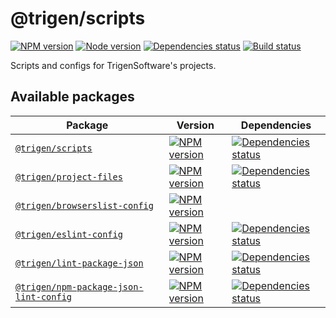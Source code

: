 # @trigen/scripts

[![NPM version][npm]][npm-url]
[![Node version][node]][node-url]
[![Dependencies status][deps]][deps-url]
[![Build status][build]][build-url]

[npm]: https://img.shields.io/npm/v/%40trigen/scripts.svg
[npm-url]: https://www.npmjs.com/package/@trigen/scripts

[node]: https://img.shields.io/node/v/%40trigen/scripts.svg
[node-url]: https://nodejs.org

[deps]: https://img.shields.io/librariesio/release/npm/@trigen/scripts
[deps-url]: https://libraries.io/npm/@trigen%2Fscripts/tree

[build]: https://img.shields.io/github/actions/workflow/status/TrigenSoftware/scripts/tests.yml?branch=main
[build-url]: https://github.com/TrigenSoftware/scripts/actions

Scripts and configs for TrigenSoftware's projects.

## Available packages

| Package | Version | Dependencies |
|---------|---------|--------------|
| [`@trigen/scripts`](packages/scripts#readme) | [![NPM version][npm]][npm-url] | [![Dependencies status][deps]][deps-url] |
| [`@trigen/project-files`](packages/project-files#readme) | [![NPM version][project-files-npm]][project-files-npm-url] | [![Dependencies status][project-files-deps]][project-files-deps-url] |
| [`@trigen/browserslist-config`](packages/browserslist-config#readme) | [![NPM version][browserslist-config-npm]][browserslist-config-npm-url] | |
| [`@trigen/eslint-config`](packages/eslint-config#readme) | [![NPM version][eslint-config-npm]][eslint-config-npm-url] | [![Dependencies status][eslint-config-deps]][eslint-config-deps-url] |
| [`@trigen/lint-package-json`](packages/lint-package-json#readme) | [![NPM version][lint-package-json-npm]][lint-package-json-npm-url] | [![Dependencies status][lint-package-json-deps]][lint-package-json-deps-url] |
| [`@trigen/npm-package-json-lint-config`](packages/npm-package-json-lint-config#readme) | [![NPM version][npm-package-json-lint-config-npm]][npm-package-json-lint-config-npm-url] | [![Dependencies status][npm-package-json-lint-config-deps]][npm-package-json-lint-config-deps-url] |

<!-- project-files -->

[project-files-npm]: https://img.shields.io/npm/v/%40trigen/project-files.svg
[project-files-npm-url]: https://www.npmjs.com/package/@trigen/project-files

[project-files-deps]: https://img.shields.io/librariesio/release/npm/@trigen/project-files
[project-files-deps-url]: https://libraries.io/npm/@trigen%2Fproject-files/tree

<!-- browserslist-config -->

[browserslist-config-npm]: https://img.shields.io/npm/v/%40trigen/browserslist-config.svg
[browserslist-config-npm-url]: https://www.npmjs.com/package/@trigen/browserslist-config

<!-- eslint-config -->

[eslint-config-npm]: https://img.shields.io/npm/v/%40trigen/eslint-config.svg
[eslint-config-npm-url]: https://www.npmjs.com/package/@trigen/eslint-config

[eslint-config-deps]: https://img.shields.io/librariesio/release/npm/@trigen/eslint-config
[eslint-config-deps-url]: https://libraries.io/npm/@trigen%2Feslint-config/tree

<!-- lint-package-json -->

[lint-package-json-npm]: https://img.shields.io/npm/v/%40trigen/lint-package-json.svg
[lint-package-json-npm-url]: https://www.npmjs.com/package/@trigen/lint-package-json

[lint-package-json-deps]: https://img.shields.io/librariesio/release/npm/@trigen/lint-package-json
[lint-package-json-deps-url]: https://libraries.io/npm/@trigen%2Fnpm-package-json-lint-config/tree

<!-- npm-package-json-lint-config -->

[npm-package-json-lint-config-npm]: https://img.shields.io/npm/v/%40trigen/npm-package-json-lint-config.svg
[npm-package-json-lint-config-npm-url]: https://www.npmjs.com/package/@trigen/npm-package-json-lint-config

[npm-package-json-lint-config-deps]: https://img.shields.io/librariesio/release/npm/@trigen/npm-package-json-lint-config
[npm-package-json-lint-config-deps-url]: https://libraries.io/npm/@trigen%2Fnpm-package-json-lint-config/tree
